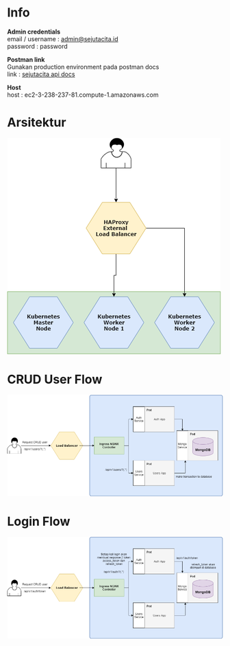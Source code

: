# Info
**Admin credentials** <br>
email / username	: admin@sejutacita.id <br>
password			: password

**Postman link** <br>
Gunakan production environment pada postman docs <br>
link : [sejutacita api docs](https://documenter.getpostman.com/view/11962530/TVsskUi6)

**Host** <br>
host : ec2-3-238-237-81.compute-1.amazonaws.com

# Arsitektur

![alt text](https://github.com/Rampo0/assignment-test/blob/master/image/Keseluruhan%20Arisitektur.png)

# CRUD User Flow

![alt text](https://github.com/Rampo0/assignment-test/blob/master/image/CRUD%20Flow.png)

# Login Flow

![alt text](https://github.com/Rampo0/assignment-test/blob/master/image/Auth%20Login%20Flow.png)
